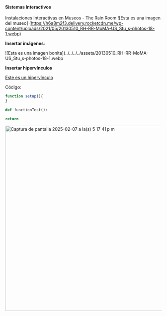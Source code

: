#### Sistemas Interactivos 

Instalaciones Interactivas en Museos - The Rain Room 
![Esta es una imagen del museo] (https://h6a8m2f3.delivery.rocketcdn.me/wp-content/uploads/2021/05/20130510_RH-RR-MoMA-US_Stu_s-photos-18-1.webp)

**Insertar imágenes**:

![Esta es una imagen bonita](../../../../assets/20130510_RH-RR-MoMA-US_Stu_s-photos-18-1.webp

**Insertar hipervínculos**

[Este es un hipervínculo](https://www.upb.edu.co/es/home)

Código:

``` js
function setup(){
}

```

``` py
def functionTest():

return
```

<img width="596" alt="Captura de pantalla 2025-02-07 a la(s) 5 17 41 p m" src="https://github.com/user-attachments/assets/d1cdf581-c44c-4b1c-8815-49674f2723ac" />

